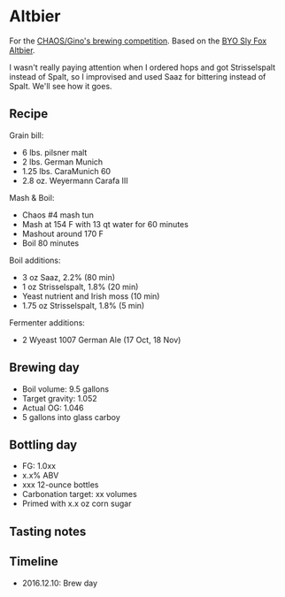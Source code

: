 # Altbier
For the [CHAOS/Gino's brewing competition](https://www.chaosbrewclub.net/forum/announcements/chaos-and-ginos-brewing-club-only-competition-altbier). Based on the [BYO Sly Fox Altbier](http://byo.com/malt/item/1205-old-world-alt).

I wasn't really paying attention when I ordered hops and got Strisselspalt instead of Spalt, so I improvised and used Saaz for bittering instead of Spalt. We'll see how it goes.

## Recipe
Grain bill:
* 6 lbs. pilsner malt
* 2 lbs. German Munich
* 1.25 lbs. CaraMunich 60
* 2.8 oz. Weyermann Carafa III

Mash & Boil:
* Chaos #4 mash tun
* Mash at 154 F with 13 qt water for 60 minutes
* Mashout around 170 F
* Boil 80 minutes

Boil additions:
* 3 oz Saaz, 2.2% (80 min)
* 1 oz Strisselspalt, 1.8% (20 min)
* Yeast nutrient and Irish moss (10 min)
* 1.75 oz Strisselspalt, 1.8% (5 min)

Fermenter additions:
* 2 Wyeast 1007 German Ale (17 Oct, 18 Nov)

## Brewing day
* Boil volume: 9.5 gallons
* Target gravity: 1.052
* Actual OG: 1.046
* 5 gallons into glass carboy

## Bottling day
* FG: 1.0xx
* x.x% ABV
* xxx 12-ounce bottles
* Carbonation target: xx volumes
* Primed with x.x oz corn sugar

## Tasting notes

## Timeline
* 2016.12.10: Brew day
